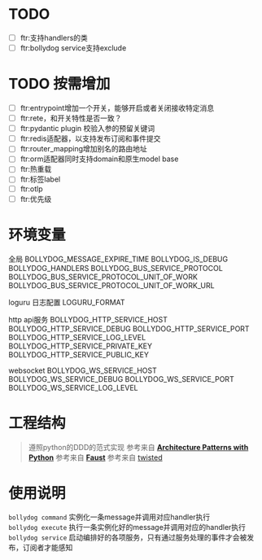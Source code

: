 # TODO

- [ ] ftr:支持handlers的类
- [ ] ftr:bollydog service支持exclude

# TODO 按需增加

- [ ] ftr:entrypoint增加一个开关，能够开启或者关闭接收特定消息
- [ ] ftr:rete，和开关特性是否一致？
- [ ] ftr:pydantic plugin 校验入参的预留关键词
- [ ] ftr:redis适配器，以支持发布订阅和事件提交
- [ ] ftr:router_mapping增加别名的路由地址
- [ ] ftr:orm适配器同时支持domain和原生model base
- [ ] ftr:热重载
- [ ] ftr:标签label
- [ ] ftr:otlp
- [ ] ftr:优先级

# 环境变量

全局
BOLLYDOG_MESSAGE_EXPIRE_TIME
BOLLYDOG_IS_DEBUG
BOLLYDOG_HANDLERS
BOLLYDOG_BUS_SERVICE_PROTOCOL
BOLLYDOG_BUS_SERVICE_PROTOCOL_UNIT_OF_WORK
BOLLYDOG_BUS_SERVICE_PROTOCOL_UNIT_OF_WORK_URL

loguru 日志配置
LOGURU_FORMAT

http api服务
BOLLYDOG_HTTP_SERVICE_HOST
BOLLYDOG_HTTP_SERVICE_DEBUG
BOLLYDOG_HTTP_SERVICE_PORT
BOLLYDOG_HTTP_SERVICE_LOG_LEVEL
BOLLYDOG_HTTP_SERVICE_PRIVATE_KEY
BOLLYDOG_HTTP_SERVICE_PUBLIC_KEY

websocket
BOLLYDOG_WS_SERVICE_HOST
BOLLYDOG_WS_SERVICE_DEBUG
BOLLYDOG_WS_SERVICE_PORT
BOLLYDOG_WS_SERVICE_LOG_LEVEL


# 工程结构

> 遵照python的DDD的范式实现
> 参考来自 [__Architecture Patterns with Python__](https://www.cosmicpython.com/book/preface.html)
> 参考来自 [__Faust__](https://github.com/robinhood/faust)
> 参考来自 [twisted](https://github.com/twisted/twisted)


# 使用说明

 `bollydog command` 实例化一条message并调用对应handler执行  
 `bollydog execute` 执行一条实例化好的message并调用对应的handler执行
 `bollydog service` 启动编排好的各项服务，只有通过服务处理的事件才会被发布，订阅者才能感知